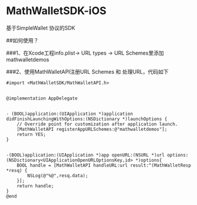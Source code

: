 # MathWalletSDK-iOS
基于SimpleWallet 协议的SDK



##如何使用？

###1、在Xcode工程info.plist-> URL types -> URL Schemes里添加mathwalletdemos

###2、使用MathWalletAPI注册URL Schemes 和 处理URL，代码如下
```
#import <MathWalletSDK/MathWalletAPI.h>
  
  
@implementation AppDelegate


- (BOOL)application:(UIApplication *)application didFinishLaunchingWithOptions:(NSDictionary *)launchOptions {
    // Override point for customization after application launch.
    [MathWalletAPI registerAppURLSchemes:@"mathwalletdemos"];
    return YES;
}


-(BOOL)application:(UIApplication *)app openURL:(NSURL *)url options:(NSDictionary<UIApplicationOpenURLOptionsKey,id> *)options{
    BOOL handle = [MathWalletAPI handleURL:url result:^(MathWalletResp *resq) {
        NSLog(@"%@",resq.data);
    }];
    return handle;
}
@end
```
